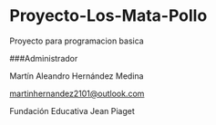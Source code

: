 # Proyecto-Los-Mata-Pollo
Proyecto para programacion basica

###Administrador

Martín Aleandro Hernández Medina

martinhernandez2101@outlook.com

Fundación Educativa Jean Piaget
